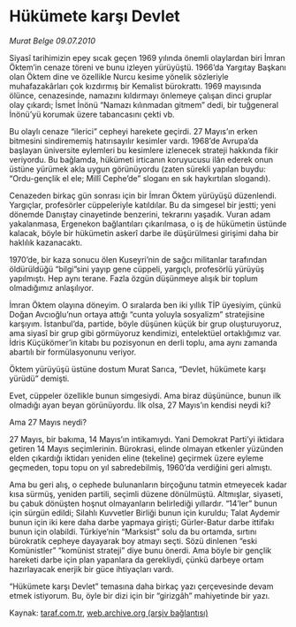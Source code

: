 # Hükümete karşı Devlet

*Murat Belge 09.07.2010*

<div class="yazi"><p>Siyasî tarihimizin epey sıcak geçen 1969 yılında önemli olaylardan biri İmran Öktem’in cenaze töreni ve bunu izleyen yürüyüştü. 1966’da Yargıtay Başkanı olan Öktem dine ve özellikle Nurcu kesime yönelik sözleriyle muhafazakârları çok kızdırmış bir Kemalist bürokrattı. 1969 mayısında ölünce, cenazesinde, namazını kıldırmayı önlemeye çalışan dinci gruplar olay çıkardı; İsmet İnönü “Namazı kılınmadan gitmem” dedi, bir tuğgeneral İnönü’yü korumak üzere tabancasını çekti vb.</p>
<p>Bu olaylı cenaze “ilerici” cepheyi harekete geçirdi. 27 Mayıs’ın erken bitmesini sindirememiş hatırısayılır kesimler vardı. 1968’de Avrupa’da başlayan üniversite eylemleri bu kesimlere izlenecek strateji hakkında fikir veriyordu. Bu bağlamda, hükümeti irticanın koruyucusu ilân ederek onun üstüne yürümek akla uygun görünüyordu (zaten sürekli yapılan buydu: “Ordu-gençlik el ele; Millî Cephe’de” sloganı en sık haykırtılan slogandı).</p>
<p>Cenazeden birkaç gün sonrası için bir İmran Öktem yürüyüşü düzenlendi. Yargıçlar, profesörler cüppeleriyle katıldılar. Bu da simgesel bir jestti; yeni dönemde Danıştay cinayetinde benzerini, tekrarını yaşadık. Vuran adam yakalanmasa, Ergenekon bağlantıları çıkarılmasa, o iş de hükümetin üstünde kalacak, böyle bir hükümetin askerî darbe ile düşürülmesi girişimi daha bir haklılık kazanacaktı.</p>
<p>1970’de, bir kaza sonucu ölen Kuseyri’nin de sağcı militanlar tarafından öldürüldüğü “bilgi”sini yayıp gene cüppeli, yargıçlı, profesörlü yürüyüş yapılmıştı. Hep aynı terane. Fazla özgün düşünmeye alışık bir toplum olmadığımız anlaşılıyor.</p>
<p>İmran Öktem olayına döneyim. O sıralarda ben iki yıllık TİP üyesiyim, çünkü Doğan Avcıoğlu’nun ortaya attığı “cunta yoluyla sosyalizm” stratejisine karşıyım. İstanbul’da, partide, böyle düşünen küçük bir grup oluşturuyoruz, ama siyasî bir grup gibi görmüyoruz kendimizi, entelektüel ortaklığımız var. İdris Küçükömer’in kitabı bu pozisyonun en derli toplu, ama aynı zamanda abartılı bir formülasyonunu veriyor.</p>
<p>Öktem yürüyüşü üstüne dostum Murat Sarıca, “Devlet, hükümete karşı yürüdü” demişti.</p>
<p>Evet, cüppeler özellikle bunun simgesiydi. Ama biraz düşününce, bunun ilk olmadığı ayan beyan görünüyordu. İlk olsa, 27 Mayıs’ın kendisi neydi ki?</p>
<p>Ama 27 Mayıs neydi?</p>
<p>27 Mayıs, bir bakıma, 14 Mayıs’ın intikamıydı. Yani Demokrat Parti’yi iktidara getiren 14 Mayıs seçimlerinin. Bürokrasi, elinde olmayan etkenler yüzünden elden çıkardığı iktidarı yeniden eline (tekeline) geçirmek üzere eyleme geçmeden, topu topu on yıl sabredebilmiş, 1960’da verdiğini geri almıştı.</p>
<p>Ama bu geri alış, o cephede bulunanların birçoğunu tatmin etmeyecek kadar kısa sürmüş, yeniden partili, seçimli düzene dönülmüştü. Altmışlar, siyaseti, bu çabuk dönüşten hoşnut olmayanların belirlediği yıllardır. “14’ler” bunun için sürgün edildi; Silahlı Kuvvetler Birliği bunun için kuruldu; Talat Aydemir bunun için iki kere daha darbe yapmaya girişti; Gürler-Batur darbe ittifakı bunun için olabildi. Türkiye’nin “Marksist” solu da bu ortamda, sırtını bürokratik cepheye dayayarak boy atmayı seçti. Sözü dinlenen “eski Komünistler” “komünist strateji” diye bunu önerdi. Ama böyle bir gençlik hareketi darbe için plan yapanlara da gerekliydi, çünkü darbeye ortam hazırlayacak enerjik bir güce ihtiyaçları vardı.</p>
<p>“Hükümete karşı Devlet” temasına daha birkaç yazı çerçevesinde devam etmek istiyorum. Bu, öyle bir dizi için bir “girizgâh” mahiyetinde bir yazı. </p></div>

Kaynak: [taraf.com.tr](http://www.taraf.com.tr:80/murat-belge/makale-hukumete-karsi-devlet.htm), [web.archive.org (arşiv bağlantısı)](http://web.archive.org/web/20100711052024/http://www.taraf.com.tr:80/murat-belge/makale-hukumete-karsi-devlet.htm)
